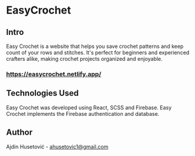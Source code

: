 # EasyCrochet

## Intro
Easy Crochet is a website that helps you save crochet patterns and keep count of your rows and stitches. It's perfect for beginners and experienced crafters alike, making crochet projects organized and enjoyable.

### https://easycrochet.netlify.app/

## Technologies Used
Easy Crochet was developed using React, SCSS and Firebase. Easy Crochet implements the Firebase authentication and database.

## Author
Ajdin Husetović - ahusetovic1@gmail.com
